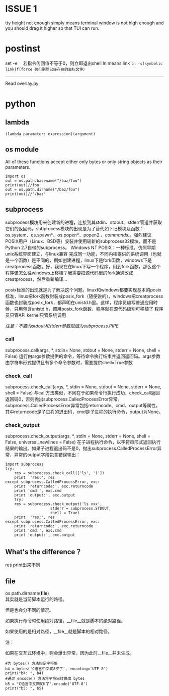 # ISSUE 1  
tty height not enough simply means terminal window is not high enough and you should drag it higher so that TUI can run.
# postinst
set -e 　若指令传回值不等于0，则立即退出shell
ln means link
`ln -s(symbolic link)f(force 强行删除已经存在的目标文件）`
*** 
Read overlay.py  
# python  
## lambda  
`(lambda parameter: expression)(argument)`
## os module  
All of these functions accept either only bytes or only string objects as their parameters. 
```
import os 
out = os.path.basename("/baz/foo")
print(out)//foo
out = os.path.dirname("/baz/foo")
print(out)//'/baz'
```
## subprocess
subprocess模块用来创建新的进程，连接到其stdin、stdout、stderr管道并获取它们的返回码。subprocess模块的出现是为了替代如下旧模块及函数：os.system、os.spawn*、os.popen*、popen2.*、commands.*。强烈建议POSIX用户（Linux、BSD等）安装并使用较新的subprocess32模块，而不是Python 2.7自带的subprocess。
Windows NT
POSIX：一种标准，仿照早期unix系统界面建立，与linux兼容
  完成同一功能，不同内核提供的系统调用（也就是一个函数）是不同的，例如创建进程，linux下是fork函数，windows下是creatprocess函数。好，我现在在linux下写一个程序，用到fork函数，那么这个程序该怎么往windows上移植？我需要把源代码里的fork通通改成creatprocess，然后重新编译...

  posix标准的出现就是为了解决这个问题。linux和windows都要实现基本的posix标准，linux把fork函数封装成posix_fork（随便说的），windows把creatprocess函数也封装成posix_fork，都声明在unistd.h里。这样，程序员编写普通应用时候，只用包含unistd.h，调用posix_fork函数，程序就在源代码级别可移植了
程序员只管API kernel只管系统调用


*注意：不要为stdout和stderr参数赋值为subprocess.PIPE*   

### call  
subprocess.call(args, *, stdin= None, stdout = None, stderr = None, shell = False)
运行由args参数提供的命令，等待命令执行结束并返回返回码。args参数由字符串形式提供且有多个命令参数时，需要提供shell=True参数
### check_call
subprocess.check_call(args, *, stdin = None, stdout = None, stderr = None, shell = False)
与call方法类似，不同在于如果命令行执行成功，check_call返回返回码0，否则抛出subprocess.CalledProcessError异常。
subprocess.CalledProcessError异常包括returncode、cmd、output等属性，其中returncode是子进程的退出码，cmd是子进程的执行命令，output为None。
### check_output

subprocess.check_output(args, *, stdin = None, stderr = None, shell = False, universal_newlines = False)
在子进程执行命令，以字符串形式返回执行结果的输出。如果子进程退出码不是0，抛出subprocess.CalledProcessError异常，异常的output字段包含错误输出：
```
import subprocess
try:
    res = subprocess.check_call(['ls', '('])
    print  'res:', res
except subprocess.CalledProcessError, exc:
    print 'returncode:', exc.returncode
    print 'cmd:', exc.cmd
    print 'output:', exc.output
    try:
    res = subprocess.check_output('ls xxx',
                    stderr = subprocess.STDOUT,
                    shell = True)
    print  'res:', res
except subprocess.CalledProcessError, exc:
    print 'returncode:', exc.returncode
    print 'cmd:', exc.cmd
    print 'output:', exc.output

```
## What's the difference？
res print出来不同
## __file__  

os.path.dirname(__file__)  
其实就是当前脚本运行的路径。

但是也会分不同的情况。

如果执行命令时使用绝对路径，__file__就是脚本的绝对路径。

如果使用的是相对路径，__file__就是脚本的相对路径。

注：

如果在交互式环境中，则会爆出异常。因为此时__file__并未生成。

```
#为 bytes() 方法指定字符集
b4 = bytes('C语言中文网8岁了', encoding='UTF-8')
print("b4: ", b4)
#通过 encode() 方法将字符串转换成 bytes
b5 = "C语言中文网8岁了".encode('UTF-8')
print("b5: ", b5)
```





